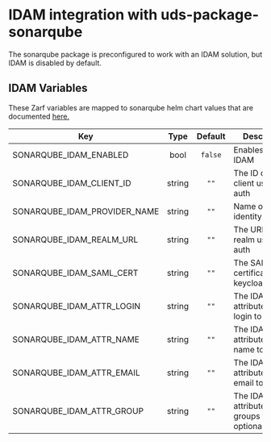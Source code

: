 # IDAM integration with uds-package-sonarqube

The sonarqube package is preconfigured to work with an IDAM solution, but IDAM is disabled by default.

## IDAM Variables

These Zarf variables are mapped to sonarqube helm chart values that are documented [here.](https://docs.sonarsource.com/sonarqube/latest/instance-administration/authentication/saml/overview/#settings)

| Key                                    | Type   | Default | Description                                   |
|----------------------------------------|:------:|:-------:|-----------------------------------------------|
| SONARQUBE_IDAM_ENABLED                 | bool   | `false` | Enables/disables IDAM                         |
| SONARQUBE_IDAM_CLIENT_ID               | string | `""`    | The ID of the client used to auth             |
| SONARQUBE_IDAM_PROVIDER_NAME           | string | `""`    | Name of the identity provider                 |
| SONARQUBE_IDAM_REALM_URL               | string | `""`    | The URL for the realm used for auth           |
| SONARQUBE_IDAM_SAML_CERT               | string | `""`    | The SAML certificate from keycloak            |
| SONARQUBE_IDAM_ATTR_LOGIN              | string | `""`    | The IDAM attribute to map login to            |
| SONARQUBE_IDAM_ATTR_NAME               | string | `""`    | The IDAM attribute to map name to             |
| SONARQUBE_IDAM_ATTR_EMAIL              | string | `""`    | The IDAM attribute to map email to            |
| SONARQUBE_IDAM_ATTR_GROUP              | string | `""`    | The IDAM attribute to map groups to, optional |

